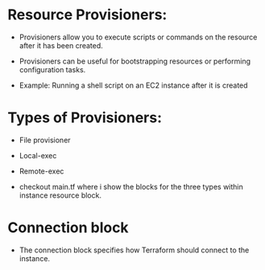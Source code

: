 # Resource Provisioners:

- Provisioners allow you to execute scripts or commands on the resource after it has been created. 

- Provisioners can be useful for bootstrapping resources or performing configuration tasks. 

- Example: Running a shell script on an EC2 instance after it is created

# Types of Provisioners:

- File provisioner
- Local-exec
- Remote-exec

- checkout main.tf where i show the blocks for the three types within instance resource block.


# Connection block

- The connection block specifies how Terraform should connect to the instance.

